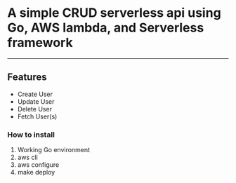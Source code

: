# A simple CRUD serverless api using Go, AWS lambda, and Serverless framework
---
## Features
- Create User
- Update User
- Delete User
- Fetch User(s)

### How to install
1. Working Go environment
2. aws cli
3. aws configure
4. make deploy